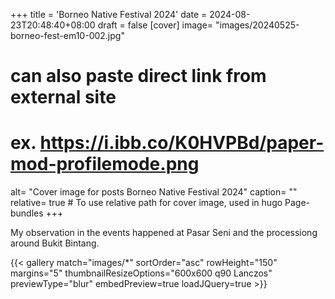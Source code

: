 +++
title = 'Borneo Native Festival 2024'
date = 2024-08-23T20:48:40+08:00
draft = false
[cover]
  image= "images/20240525-borneo-fest-em10-002.jpg"
  # can also paste direct link from external site
  # ex. https://i.ibb.co/K0HVPBd/paper-mod-profilemode.png
  alt= "Cover image for posts Borneo Native Festival 2024"
  caption= "<text>"
  relative= true # To use relative path for cover image, used in hugo Page-bundles
+++


My observation in the events happened at Pasar Seni and the processiong around Bukit Bintang.

{{< gallery match="images/*" sortOrder="asc" rowHeight="150" margins="5" thumbnailResizeOptions="600x600 q90 Lanczos" previewType="blur" embedPreview=true loadJQuery=true >}}
